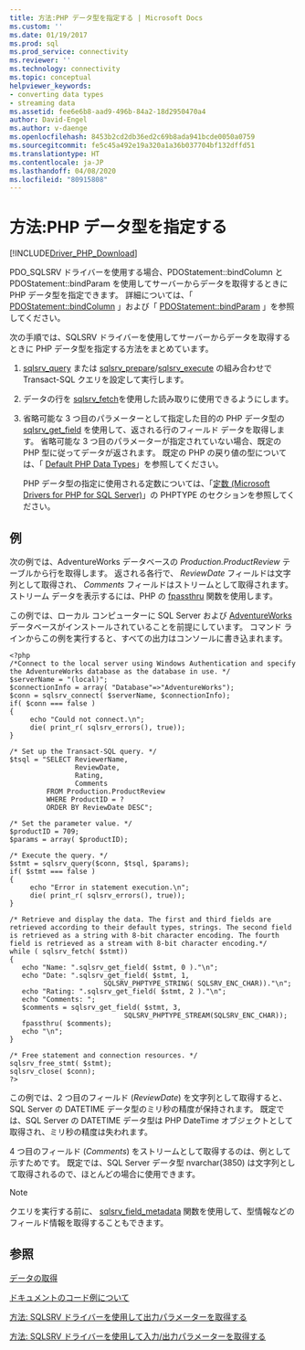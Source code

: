 ```yaml
---
title: 方法:PHP データ型を指定する | Microsoft Docs
ms.custom: ''
ms.date: 01/19/2017
ms.prod: sql
ms.prod_service: connectivity
ms.reviewer: ''
ms.technology: connectivity
ms.topic: conceptual
helpviewer_keywords:
- converting data types
- streaming data
ms.assetid: fee6e6b8-aad9-496b-84a2-18d2950470a4
author: David-Engel
ms.author: v-daenge
ms.openlocfilehash: 8453b2cd2db36ed2c69b8ada941bcde0050a0759
ms.sourcegitcommit: fe5c45a492e19a320a1a36b037704bf132dffd51
ms.translationtype: HT
ms.contentlocale: ja-JP
ms.lasthandoff: 04/08/2020
ms.locfileid: "80915808"
---
```

# <a name="how-to-specify-php-data-types"></a>方法:PHP データ型を指定する
[!INCLUDE[Driver_PHP_Download](../../includes/driver_php_download.md)]

PDO_SQLSRV ドライバーを使用する場合、PDOStatement::bindColumn と PDOStatement::bindParam を使用してサーバーからデータを取得するときに PHP データ型を指定できます。 詳細については、「 [PDOStatement::bindColumn](../../connect/php/pdostatement-bindcolumn.md) 」および「 [PDOStatement::bindParam](../../connect/php/pdostatement-bindparam.md) 」を参照してください。  
  
次の手順では、SQLSRV ドライバーを使用してサーバーからデータを取得するときに PHP データ型を指定する方法をまとめています。  
  
1.  [sqlsrv_query](../../connect/php/sqlsrv-query.md) または [sqlsrv_prepare](../../connect/php/sqlsrv-prepare.md)/[sqlsrv_execute](../../connect/php/sqlsrv-execute.md) の組み合わせで Transact-SQL クエリを設定して実行します。  
  
2.  データの行を [sqlsrv_fetch](../../connect/php/sqlsrv-fetch.md)を使用した読み取りに使用できるようにします。  
  
3.  省略可能な 3 つ目のパラメーターとして指定した目的の PHP データ型の [sqlsrv_get_field](../../connect/php/sqlsrv-get-field.md) を使用して、返される行のフィールド データを取得します。 省略可能な 3 つ目のパラメーターが指定されていない場合、既定の PHP 型に従ってデータが返されます。 既定の PHP の戻り値の型については、「 [Default PHP Data Types](../../connect/php/default-php-data-types.md)」を参照してください。  
  
    PHP データ型の指定に使用される定数については、「[定数 &#40;Microsoft Drivers for PHP for SQL Server&#41;](../../connect/php/constants-microsoft-drivers-for-php-for-sql-server.md)」の PHPTYPE のセクションを参照してください。  
  
## <a name="example"></a>例  
次の例では、AdventureWorks データベースの *Production.ProductReview* テーブルから行を取得します。 返される各行で、 *ReviewDate* フィールドは文字列として取得され、 *Comments* フィールドはストリームとして取得されます。 ストリーム データを表示するには、PHP の [fpassthru](https://php.net/manual/en/function.fpassthru.php) 関数を使用します。  
  
この例では、ローカル コンピューターに SQL Server および [AdventureWorks](https://github.com/Microsoft/sql-server-samples/tree/master/samples/databases/adventure-works) データベースがインストールされていることを前提にしています。 コマンド ラインからこの例を実行すると、すべての出力はコンソールに書き込まれます。  
  
```  
<?php  
/*Connect to the local server using Windows Authentication and specify  
the AdventureWorks database as the database in use. */  
$serverName = "(local)";  
$connectionInfo = array( "Database"=>"AdventureWorks");  
$conn = sqlsrv_connect( $serverName, $connectionInfo);  
if( $conn === false )  
{  
     echo "Could not connect.\n";  
     die( print_r( sqlsrv_errors(), true));  
}  
  
/* Set up the Transact-SQL query. */  
$tsql = "SELECT ReviewerName,   
                ReviewDate,  
                Rating,   
                Comments   
         FROM Production.ProductReview   
         WHERE ProductID = ?   
         ORDER BY ReviewDate DESC";  
  
/* Set the parameter value. */  
$productID = 709;  
$params = array( $productID);  
  
/* Execute the query. */  
$stmt = sqlsrv_query($conn, $tsql, $params);  
if( $stmt === false )  
{  
     echo "Error in statement execution.\n";  
     die( print_r( sqlsrv_errors(), true));  
}  
  
/* Retrieve and display the data. The first and third fields are  
retrieved according to their default types, strings. The second field  
is retrieved as a string with 8-bit character encoding. The fourth  
field is retrieved as a stream with 8-bit character encoding.*/  
while ( sqlsrv_fetch( $stmt))  
{  
   echo "Name: ".sqlsrv_get_field( $stmt, 0 )."\n";  
   echo "Date: ".sqlsrv_get_field( $stmt, 1,   
                       SQLSRV_PHPTYPE_STRING( SQLSRV_ENC_CHAR))."\n";  
   echo "Rating: ".sqlsrv_get_field( $stmt, 2 )."\n";  
   echo "Comments: ";  
   $comments = sqlsrv_get_field( $stmt, 3,   
                            SQLSRV_PHPTYPE_STREAM(SQLSRV_ENC_CHAR));  
   fpassthru( $comments);  
   echo "\n";   
}  
  
/* Free statement and connection resources. */  
sqlsrv_free_stmt( $stmt);  
sqlsrv_close( $conn);  
?>  
```  
  
この例では、2 つ目のフィールド (*ReviewDate*) を文字列として取得すると、SQL Server の DATETIME データ型のミリ秒の精度が保持されます。 既定では、SQL Server の DATETIME データ型は PHP DateTime オブジェクトとして取得され、ミリ秒の精度は失われます。  
  
4 つ目のフィールド (*Comments*) をストリームとして取得するのは、例として示すためです。 既定では、SQL Server データ型 nvarchar(3850) は文字列として取得されるので、ほとんどの場合に使用できます。  
  
> [!NOTE]  
> クエリを実行する前に、 [sqlsrv_field_metadata](../../connect/php/sqlsrv-field-metadata.md) 関数を使用して、型情報などのフィールド情報を取得することもできます。  
  
## <a name="see-also"></a>参照  
[データの取得](../../connect/php/retrieving-data.md)

[ドキュメントのコード例について](../../connect/php/about-code-examples-in-the-documentation.md)

[方法: SQLSRV ドライバーを使用して出力パラメーターを取得する](../../connect/php/how-to-retrieve-output-parameters-using-the-sqlsrv-driver.md)

[方法: SQLSRV ドライバーを使用して入力/出力パラメーターを取得する](../../connect/php/how-to-retrieve-input-and-output-parameters-using-the-sqlsrv-driver.md)  
  

